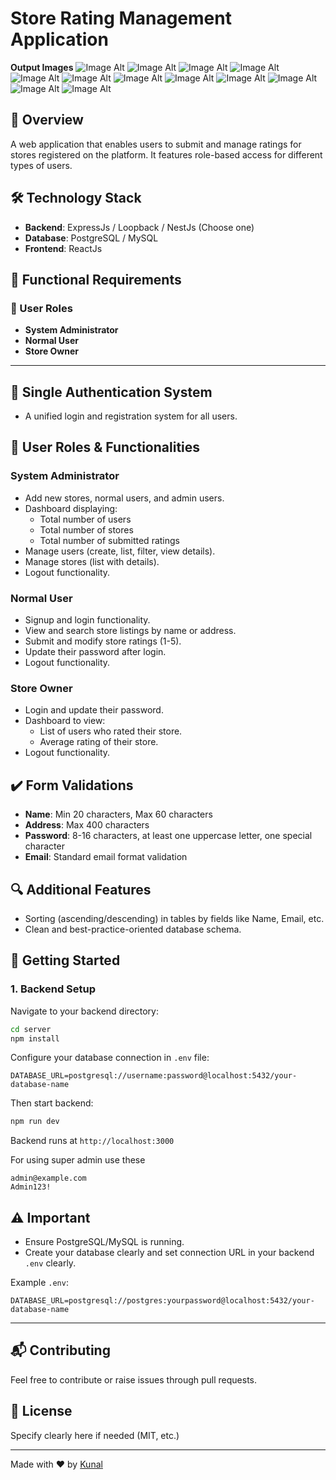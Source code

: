 # Store Rating Management Application

**Output Images**
![Image Alt](https://github.com/manish-87/Store-Rating-Management/blob/main/Screenshot%202025-03-15%20073307.png)
![Image Alt](https://github.com/manish-87/Store-Rating-Management/blob/main/Screenshot%202025-03-15%20073332.png)
![Image Alt](https://github.com/manish-87/Store-Rating-Management/blob/main/Screenshot%202025-03-15%20073346.png)
![Image Alt](https://github.com/manish-87/Store-Rating-Management/blob/main/Screenshot%202025-03-15%20073355.png)
![Image Alt](https://github.com/manish-87/Store-Rating-Management/blob/main/Screenshot%202025-03-15%20073407.png)
![Image Alt](https://github.com/manish-87/Store-Rating-Management/blob/main/Screenshot%202025-03-15%20073416.png)
![Image Alt](https://github.com/manish-87/Store-Rating-Management/blob/main/Screenshot%202025-03-15%20073446.png)
![Image Alt](https://github.com/manish-87/Store-Rating-Management/blob/main/Screenshot%202025-03-15%20073630.png)
![Image Alt](https://github.com/manish-87/Store-Rating-Management/blob/main/Screenshot%202025-03-15%20073644.png)
![Image Alt](https://github.com/manish-87/Store-Rating-Management/blob/main/Screenshot%202025-03-15%20073654.png)
![Image Alt](https://github.com/manish-87/Store-Rating-Management/blob/main/Screenshot%202025-03-15%20073704.png)
![Image Alt](https://github.com/manish-87/Store-Rating-Management/blob/main/Screenshot%202025-03-15%20073711.png)

## 🚀 Overview
A web application that enables users to submit and manage ratings for stores registered on the platform. It features role-based access for different types of users.

## 🛠️ Technology Stack

- **Backend**: ExpressJs / Loopback / NestJs (Choose one)
- **Database**: PostgreSQL / MySQL
- **Frontend**: ReactJs

## 🎯 Functional Requirements

### 🌟 User Roles

- **System Administrator**
- **Normal User**
- **Store Owner**

---

## 🔐 Single Authentication System
- A unified login and registration system for all users.

## 🔑 User Roles & Functionalities

### **System Administrator**
- Add new stores, normal users, and admin users.
- Dashboard displaying:
  - Total number of users
  - Total number of stores
  - Total number of submitted ratings
- Manage users (create, list, filter, view details).
- Manage stores (list with details).
- Logout functionality.

### **Normal User**
- Signup and login functionality.
- View and search store listings by name or address.
- Submit and modify store ratings (1-5).
- Update their password after login.
- Logout functionality.

### **Store Owner**
- Login and update their password.
- Dashboard to view:
  - List of users who rated their store.
  - Average rating of their store.
- Logout functionality.

## ✔️ Form Validations
- **Name**: Min 20 characters, Max 60 characters
- **Address**: Max 400 characters
- **Password**: 8-16 characters, at least one uppercase letter, one special character
- **Email**: Standard email format validation

## 🔍 Additional Features
- Sorting (ascending/descending) in tables by fields like Name, Email, etc.
- Clean and best-practice-oriented database schema.

## 🚀 Getting Started

### **1. Backend Setup**

Navigate to your backend directory:

```sh
cd server
npm install
```

Configure your database connection in `.env` file:

```env
DATABASE_URL=postgresql://username:password@localhost:5432/your-database-name
```

Then start backend:

```sh
npm run dev
```

Backend runs at `http://localhost:3000`

For using super admin use these 

```
admin@example.com
Admin123!
```

## ⚠️ **Important**
- Ensure PostgreSQL/MySQL is running.
- Create your database clearly and set connection URL in your backend `.env` clearly.

Example `.env`:
```env
DATABASE_URL=postgresql://postgres:yourpassword@localhost:5432/your-database-name
```

---




## 📬 Contributing

Feel free to contribute or raise issues through pull requests.

## 📝 License

Specify clearly here if needed (MIT, etc.)

---

Made with ❤️ by [Kunal](https://github.com/Kunal-Krishnakumar-Paldewar/Store-Rating-Application)
```

